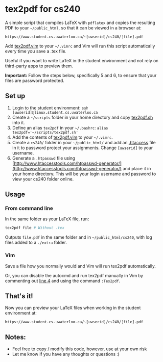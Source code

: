 # tex2pdf for cs240
A simple script that compiles LaTeX with `pdflatex` and copies the resulting PDF to your `~/public_html`, so that it can be viewed in a browser at:
```
https://www.student.cs.uwaterloo.ca/~[uwserid]/cs240/[file].pdf
```

Add [tex2pdf.vim](./tex2pdf.vim) to your `~/.vimrc` and Vim will run this script automatically every time you save a .tex file.

Useful if you want to write LaTeX in the student environment and not rely on third-party apps to preview them.

**Important:** Follow the steps below, specifically 5 and 6, to ensure that your files are password protected.

## Set up
1. Login to the student environment: `ssh [uwserid]@linux.student.cs.uwaterloo.ca`
2. Create a `~/scripts` folder in your home directory and copy [tex2pdf.sh](./tex2pdf.sh) into it.
3. Define an alias `tex2pdf` in your `~/.bashrc`: `alias tex2pdf='~/scripts/tex2pdf.sh'`
4. Add the contents of [tex2pdf.vim](./tex2pdf.vim) to your `~/.vimrc`.
5. Create a `cs240/` folder in your `~/public_html/` and add an [.htaccess](./.htaccess) file in it to password protect your assignments. Change `[uwserid]` to your username.
6. Generate a `.htpasswd` file using [http://www.htaccesstools.com/htpasswd-generator/](http://www.htaccesstools.com/htpasswd-generator/) and place it in your home directory. This will be your login username and password to view your cs240 folder online.

## Usage
### From command line
In the same folder as your LaTeX file, run:
```bash
tex2pdf file # Without .tex
```
Outputs `file.pdf` in the same folder and in `~/public_html/cs240`, with log files added to a `./extra` folder.

### Vim
Save a file how you normally would and Vim will run tex2pdf automatically.

Or, you can disable the autocmd and run tex2pdf manually in Vim by commenting out [line 4](https://github.com/tobyjamesthomas/tex2pdf/blob/27afde7f2589458ff9c0f34bd8c6e89aa9a17ca3/tex2pdf.vim#L4) and using the command `:Tex2pdf`.

## That's it!

Now you can preview your LaTeX files when working in the student environment at:
```
https://www.student.cs.uwaterloo.ca/~[uwserid]/cs240/[file].pdf
```

## Notes:
- Feel free to copy / modify this code, however, use at your own risk
- Let me know if you have any thoughts or questions :)
